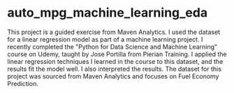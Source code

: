 # auto_mpg_machine_learning_eda
This project is a guided exercise from Maven Analytics. I used the dataset for a linear regression model as part of a machine learning project. I recently completed the "Python for Data Science and Machine Learning" course on Udemy, taught by Jose Portilla from Pierian Training. I applied the linear regression techniques I learned in the course to this dataset, and the results fit the model well. I also interpreted the results. The dataset for this project was sourced from Maven Analytics and focuses on Fuel Economy Prediction.
